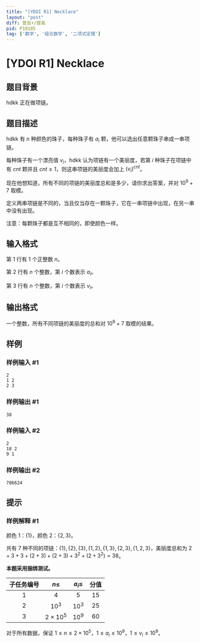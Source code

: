 ```yaml
---
title: "[YDOI R1] Necklace"
layout: "post"
diff: 普及+/提高
pid: P10185
tag: ['数学', '组合数学', '二项式定理']
---
```

# [YDOI R1] Necklace
## 题目背景

hdkk 正在做项链。
## 题目描述

hdkk 有 $n$ 种颜色的珠子，每种珠子有 $a_i$ 颗，他可以选出任意颗珠子串成一串项链。

每种珠子有一个漂亮值 $v_i$，hdkk 认为项链有一个美丽度，若第 $i$ 种珠子在项链中有 $cnt$ 颗并且 $cnt\ge1$，则这串项链的美丽度会加上 $(v_i)^{cnt}$。



现在他想知道，所有不同的项链的美丽度总和是多少，请你求出答案，并对 $10^9+7$ 取模。

定义两串项链是不同的，当且仅当存在一颗珠子，它在一串项链中出现，在另一串中没有出现。

注意：每颗珠子都是互不相同的，即使颜色一样。
## 输入格式

第 $1$ 行有 $1$ 个正整数 $n$。

第 $2$ 行有 $n$ 个整数，第 $i$ 个数表示 $a_i$。

第 $3$ 行有 $n$ 个整数，第 $i$ 个数表示 $v_i$。



## 输出格式

一个整数，所有不同项链的美丽度的总和对 $10^9+7$ 取模的结果。
## 样例

### 样例输入 #1
```
2
1 2
2 3 
```
### 样例输出 #1
```
38
```
### 样例输入 #2
```
2
18 2
9 1
```
### 样例输出 #2
```
786624
```
## 提示

### 样例解释 #1

颜色 $1$：$\left\{1\right\}$，颜色 $2$：$\left\{2,3\right\}$。

共有 $7$ 种不同的项链：$\left \{1 \right \},\left \{2\right \},\left \{3\right \},\left \{1,2 \right \},\left \{1,3 \right \},\left \{2,3 \right \},\left \{1,2,3 \right \}$，美丽度总和为 $2+3+3+(2+3)+(2+3)+3^2+(2+3^2)=38$。


**本题采用捆绑测试。**

|子任务编号|$n\le$|$a_i\le$|分值|
|:--:|:--:|:--:|:--:|
|$1$|$4$|$5$|$15$|
|$2$|$10^3$|$10^3$|$25$|
|$3$|$2\times10^5$|$10^9$|$60$|

对于所有数据，保证 $1\le n\le2\times10^5$，$1\le a_i\le10^9$，$1\le v_i\le10^9$。
